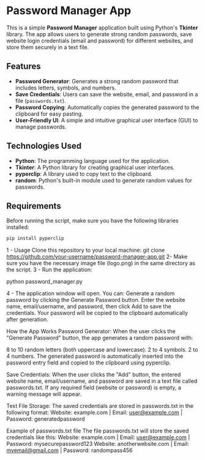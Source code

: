 # Password Manager App

This is a simple **Password Manager** application built using Python's **Tkinter** library. The app allows users to generate strong random passwords, save website login credentials (email and password) for different websites, and store them securely in a text file.

## Features
- **Password Generator**: Generates a strong random password that includes letters, symbols, and numbers.
- **Save Credentials**: Users can save the website, email, and password in a file (`passwords.txt`).
- **Password Copying**: Automatically copies the generated password to the clipboard for easy pasting.
- **User-Friendly UI**: A simple and intuitive graphical user interface (GUI) to manage passwords.

## Technologies Used
- **Python**: The programming language used for the application.
- **Tkinter**: A Python library for creating graphical user interfaces.
- **pyperclip**: A library used to copy text to the clipboard.
- **random**: Python's built-in module used to generate random values for passwords.

## Requirements
Before running the script, make sure you have the following libraries installed:

```bash
pip install pyperclip
````

1 - Usage
Clone this repository to your local machine:
  git clone https://github.com/your-username/password-manager-app.git
2- Make sure you have the necessary image file (logo.png) in the same directory as the script.
3 - Run the application:

python password_manager.py

4 - The application window will open. You can:
Generate a random password by clicking the Generate Password button.
Enter the website name, email/username, and password, then click Add to save the credentials.
Your password will be copied to the clipboard automatically after generation.

How the App Works
Password Generator: When the user clicks the "Generate Password" button, the app generates a random password with:

8 to 10 random letters (both uppercase and lowercase).
2 to 4 symbols.
2 to 4 numbers.
The generated password is automatically inserted into the password entry field and copied to the clipboard using pyperclip.

Save Credentials: When the user clicks the "Add" button, the entered website name, email/username, and password are saved in a text file called passwords.txt. If any required field (website or password) is empty, a warning message will appear.

Text File Storage: The saved credentials are stored in passwords.txt in the following format:
Website: example.com | Email: user@example.com | Password: generatedpassword

Example of passwords.txt file
The file passwords.txt will store the saved credentials like this:
Website: example.com | Email: user@example.com | Password: mysecurepassword123
Website: anotherwebsite.com | Email: myemail@gmail.com | Password: randompass456
